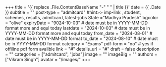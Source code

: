 +++
title = '{{ replace .File.ContentBaseName "-" " " | title }}'
date = {{ .Date }}
subtitle = ""
post-type = "admitcard" #hint>> imp-link , student, schemes, results, admitcard, latest-jobs
State ="Madhya Pradesh"
bgcolor = "olive"
expiryDate = "9024-10-03" # date must be in YYYY-MM-DD format more and equl today
lastdate = "2024-10-03" # date must be in YYYY-MM-DD format more and equl today
from_date = "2024-08-01" # date must be in YYYY-MM-DD format
to_date = "2024-08-10" # date must be in YYYY-MM-DD format
category = "Exams"
pdf-form  = "no"   # yes if offiline pdf form availble
link = "#"
details_url = "#"
draft = false
description = ""
categories = ["admitcard", "jobs"]
image = ""
imageBig = ""
authors = ["Vikram Singh"]
avatar = "/images/"
+++
